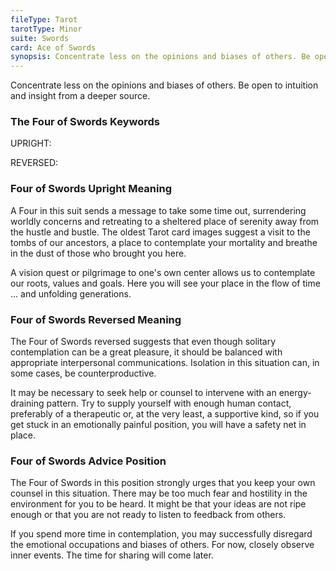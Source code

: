 ```yaml
---
fileType: Tarot
tarotType: Minor
suite: Swords
card: Ace of Swords
synopsis: Concentrate less on the opinions and biases of others. Be open to intuition and insight from a deeper source.
---
```

Concentrate less on the opinions and biases of others. Be open to intuition and insight from a deeper source.

### The Four of Swords Keywords

UPRIGHT: 

REVERSED: 

### Four of Swords Upright Meaning

A Four in this suit sends a message to take some time out, surrendering worldly concerns and retreating to a sheltered place of serenity away from the hustle and bustle. The oldest Tarot card images suggest a visit to the tombs of our ancestors, a place to contemplate your mortality and breathe in the dust of those who brought you here.

A vision quest or pilgrimage to one's own center allows us to contemplate our roots, values and goals. Here you will see your place in the flow of time ... and unfolding generations.

### Four of Swords Reversed Meaning

The Four of Swords reversed suggests that even though solitary contemplation can be a great pleasure, it should be balanced with appropriate interpersonal communications. Isolation in this situation can, in some cases, be counterproductive.

It may be necessary to seek help or counsel to intervene with an energy-draining pattern. Try to supply yourself with enough human contact, preferably of a therapeutic or, at the very least, a supportive kind, so if you get stuck in an emotionally painful position, you will have a safety net in place.

### Four of Swords Advice Position

The Four of Swords in this position strongly urges that you keep your own counsel in this situation. There may be too much fear and hostility in the environment for you to be heard. It might be that your ideas are not ripe enough or that you are not ready to listen to feedback from others.

If you spend more time in contemplation, you may successfully disregard the emotional occupations and biases of others. For now, closely observe inner events. The time for sharing will come later.

